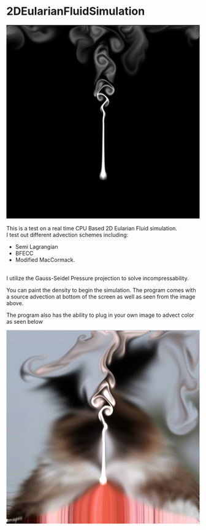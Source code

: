 # 2DEularianFluidSimulation
<img src="SG_Method_MM_0451.jpg"> 


This is a test on a real time CPU Based 2D Eularian Fluid simulation. 
<br>I test out different advection schemes including: 
  - Semi Lagrangian 
  - BFECC 
  - Modified MacCormack. 
  
<br>I utilize the Gauss-Seidel Pressure projection to solve incompressability. 

You can paint the density to begin the simulation. The program comes with a source advection at bottom of the screen as well as seen from the image above.

The program also has the ability to plug in your own image to advect color as seen below

<img src = "SG_Method_MM_0848.jpg">
